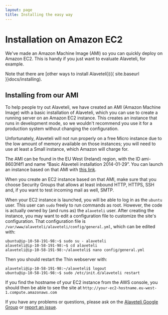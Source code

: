 ```yaml
---
layout: page
title: Installing the easy way
---
```


# Installation on Amazon EC2

<p class="lead">
  We've made an Amazon Machine Image (AMI) so you can quickly deploy on Amazon EC2. This is handy if you just want to evaluate Alaveteli, for example.
</p>

Note that there are [other ways to install Alaveteli]({{ site.baseurl }}docs/installing).

## Installing from our AMI

To help people try out Alaveteli, we have created an AMI (Amazon Machine Image)
with a basic installation of Alaveteli, which you can use to create a running
server on an Amazon EC2 instance. This creates an instance that runs in
development mode, so we wouldn't recommend you use it for a production system
without changing the configuration.

Unfortunately, Alaveteli will not run properly on a free Micro
instance due to the low amount of memory available on those
instances; you will need to use at least a Small instance, which
Amazon will charge for.

The AMI can be found in the EU West (Ireland) region, with the ID ami-8603f4f1
and name “Basic Alaveteli installation 2014-01-29”. You can launch an instance
based on that AMI with [this
link](https://console.aws.amazon.com/ec2/home?region=eu-west-1#launchAmi=ami-8603f4f1).

When you create an EC2 instance based on that AMI, make sure that you choose
Security Groups that allows at least inbound HTTP, HTTPS, SSH and, if you want
to test incoming mail as well, SMTP.

When your EC2 instance is launched, you will be able to log in as the `ubuntu`
user. This user can `sudo` freely to run commands as root. However, the code is
actually owned by (and runs as) the `alaveteli` user. After creating the
instance, you may want to edit a configuration file to customize the site's
configuration. That configuration file is
`/var/www/alaveteli/alaveteli/config/general.yml`, which can be edited with:

    ubuntu@ip-10-58-191-98:~$ sudo su - alaveteli
    alaveteli@ip-10-58-191-98:~$ cd alaveteli
    alaveteli@ip-10-58-191-98:~/alaveteli$ nano config/general.yml

Then you should restart the Thin webserver with:

    alaveteli@ip-10-58-191-98:~/alaveteli$ logout
    ubuntu@ip-10-58-191-98:~$ sudo /etc/init.d/alaveteli restart

If you find the hostname of your EC2 instance from the AWS console, you should
then be able to see the site at
`http://your-ec2-hostname.eu-west-1.compute.amazonaws.com`

If you have any problems or questions, please ask on the [Alaveteli Google
Group](https://groups.google.com/forum/#!forum/alaveteli-dev) or [report an
issue](https://github.com/mysociety/alaveteli/issues?state=open).

